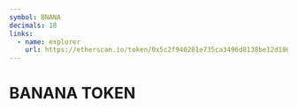 ```yaml
---
symbol: BNANA
decimals: 18
links:
  - name: explorer
    url: https://etherscan.io/token/0x5c2f940281e735ca3496d8138be12d18023DcE9F
---
```


# BANANA TOKEN
